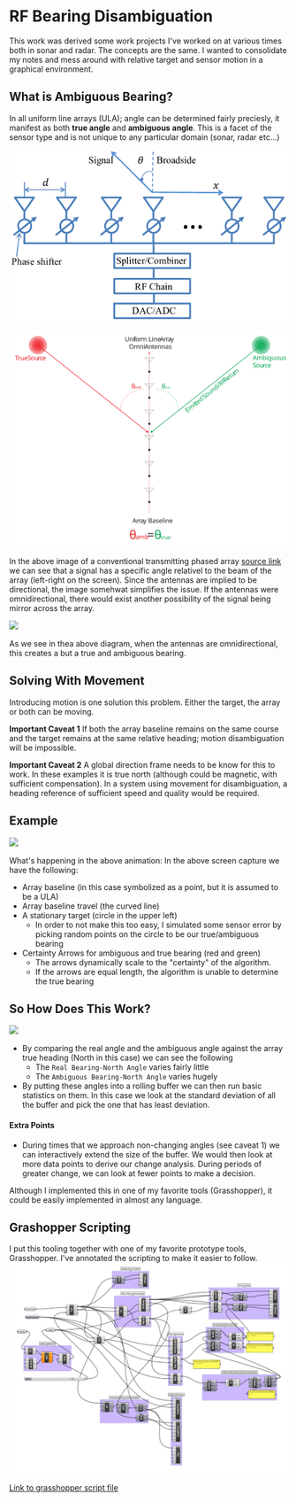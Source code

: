 # RF Bearing Disambiguation
This work was derived some work projects I've worked on at various times both in sonar and radar. The concepts are the same. I wanted to consolidate my notes and mess around with relative target and sensor motion in a graphical environment. 


## What is Ambiguous Bearing?
In all uniform line arrays (ULA); angle can be determined fairly preciesly, it manifest as both **true angle** and **ambiguous angle**. This is a facet of the sensor type and is not unique to any particular domain (sonar, radar etc...)  

![](img/ula-broadside.png) 

![](img/ULA-ambig.svg)

In the above image of a conventional transmitting phased array [source link](https://www.researchgate.net/figure/Structure-of-a-uniform-linear-array-ULA-with-analog-beamforming-using-phase-shifters_fig1_316921399) we can see that a signal has a specific angle relativel to the beam of the array (left-right on the screen). Since the antennas are implied to be directional, the image somehwat simplifies the issue. If the antennas were omnidirectional, there would exist another possibility of the signal being mirror across the array. 

![](ULA-ambig.svg)

As we see in thea above diagram, when the antennas are omnidirectional, this creates a but a true and ambiguous bearing. 

## Solving With Movement
Introducing motion is one solution this problem. Either the target, the array or both can be moving. 

**Important Caveat 1**
If both the array baseline remains on the same course and the target remains at the same relative heading; motion disambiguation will be impossible. 

**Important Caveat 2**
A global direction frame needs to be know for this to work. In these examples it is true north (although could be magnetic, with sufficient compensation). In a system using movement for disambiguation, a heading reference of sufficient speed and quality would be required. 

## Example
![](img/disambiguation-demo.gif)

What's happening in the above animation:
In the above screen capture we have the following:
- Array baseline (in this case symbolized as a point, but it is assumed to be a ULA)
- Array baseline travel (the curved line)
- A stationary target (circle in the upper left)
  - In order to not make this too easy, I simulated some sensor error by picking random points on the circle to be our true/ambiguous bearing
- Certainty Arrows for ambiguous and true bearing (red and green)
  - The arrows dynamically scale to the "certainty" of the algorithm.
  - If the arrows are equal length, the algorithm is unable to determine the true bearing

## So How Does This Work?
![](img/with-north-tags.gif)

- By comparing the real angle and the ambiguous angle against the array true heading (North in this case) we can see the following
  - The `Real Bearing-North Angle` varies fairly little
  - The `Ambiguous Bearing-North Angle` varies hugely 
- By putting these angles into a rolling buffer we can then run basic statistics on them. In this case we look at the standard deviation of all the buffer and pick the one that has least deviation. 

#### Extra Points
- During times that we approach non-changing angles (see caveat 1) we can interactively extend the size of the buffer. We would then look at more data points to derive our change analysis. During periods of greater change, we can look at fewer points to make a decision.

Although I implemented this in one of my favorite tools (Grasshopper), it could be easily implemented in almost any language. 

## Grashopper Scripting
I put this tooling together with one of my favorite prototype tools, Grasshopper. I've annotated the scripting to make it easier to follow.
![](img/gh-script.png)

[Link to grasshopper script file](GH-scripting)